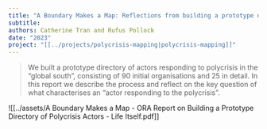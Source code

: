 ```yaml
---
title: "A Boundary Makes a Map: Reflections from building a prototype directory of actors responding to the polycrisis"
subtitle: 
authors: Catherine Tran and Rufus Pollock
date: "2023"
project: "[[../projects/polycrisis-mapping|polycrisis-mapping]]"
---
```


>We built a prototype directory of actors responding to polycrisis in the “global south”, consisting of 90 initial organisations and 25 in detail. In this report we describe the process and reflect on the key question of what characterises an “actor responding to the polycrisis”.

![[../assets/A Boundary Makes a Map - ORA Report on Building a Prototype Directory of Polycrisis Actors - Life Itself.pdf]]
